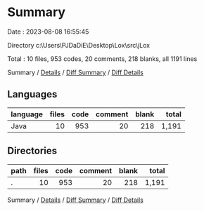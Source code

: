 # Summary

Date : 2023-08-08 16:55:45

Directory c:\\Users\\PJDaDiE\\Desktop\\Lox\\src\\jLox

Total : 10 files,  953 codes, 20 comments, 218 blanks, all 1191 lines

Summary / [Details](details.md) / [Diff Summary](diff.md) / [Diff Details](diff-details.md)

## Languages
| language | files | code | comment | blank | total |
| :--- | ---: | ---: | ---: | ---: | ---: |
| Java | 10 | 953 | 20 | 218 | 1,191 |

## Directories
| path | files | code | comment | blank | total |
| :--- | ---: | ---: | ---: | ---: | ---: |
| . | 10 | 953 | 20 | 218 | 1,191 |

Summary / [Details](details.md) / [Diff Summary](diff.md) / [Diff Details](diff-details.md)